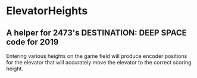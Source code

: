 # ElevatorHeights

## A helper for 2473's DESTINATION: DEEP SPACE code for 2019

Entering various heights on the game field will produce encoder positions for the elevator that will accurately move the elevator to the correct scoring height.
